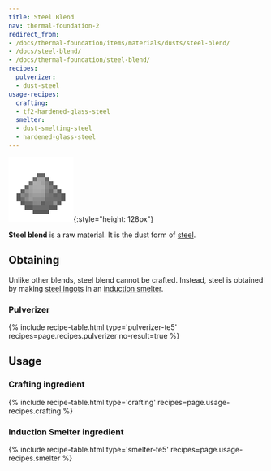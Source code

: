 ```yaml
---
title: Steel Blend
nav: thermal-foundation-2
redirect_from:
- /docs/thermal-foundation/items/materials/dusts/steel-blend/
- /docs/steel-blend/
- /docs/thermal-foundation/steel-blend/
recipes:
  pulverizer:
  - dust-steel
usage-recipes:
  crafting:
  - tf2-hardened-glass-steel
  smelter:
  - dust-smelting-steel
  - hardened-glass-steel
---
```


![Steel blend](/assets/images/thermal-foundation/dust-steel.png){:style="height: 128px"}


**Steel blend** is a raw material. It is the dust form of
[steel](/docs/thermal-foundation-2/steel-ingot/).


Obtaining
---------

Unlike other blends, steel blend cannot be crafted. Instead, steel is obtained
by making [steel ingots](/docs/thermal-foundation-2/steel-ingot/) in an [induction
smelter](/docs/thermal-expansion/induction-smelter/).

### Pulverizer
{% include recipe-table.html type='pulverizer-te5' recipes=page.recipes.pulverizer no-result=true %}


Usage
-----

### Crafting ingredient
{% include recipe-table.html type='crafting' recipes=page.usage-recipes.crafting %}

### Induction Smelter ingredient
{% include recipe-table.html type='smelter-te5' recipes=page.usage-recipes.smelter %}
